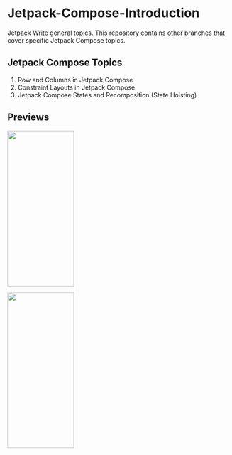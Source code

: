 # Jetpack-Compose-Introduction
Jetpack Write general topics. This repository contains other branches that cover specific Jetpack Compose topics.

## Jetpack Compose Topics
1. Row and Columns in Jetpack Compose
2. Constraint Layouts in Jetpack Compose 
3. Jetpack Compose States and Recomposition (State Hoisting)

## Previews
<p float="left">
  
 
  <img src="https://i.postimg.cc/3wM5FSs1/constraints.png" 
  width="150" 
  height="350" />
 
  <img src="https://i.postimg.cc/QdKZ5GyV/row-columns.png" 
  width="150" 
  height="350" />
  
</p>



















